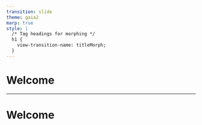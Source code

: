 ```yaml
---
transition: slide
theme: gaia2
marp: true
style: |
  /* Tag headings for morphing */
  h1 {
    view-transition-name: titleMorph;
  }
---
```


# Welcome

---
<!-- _class: lead -->
# Welcome

